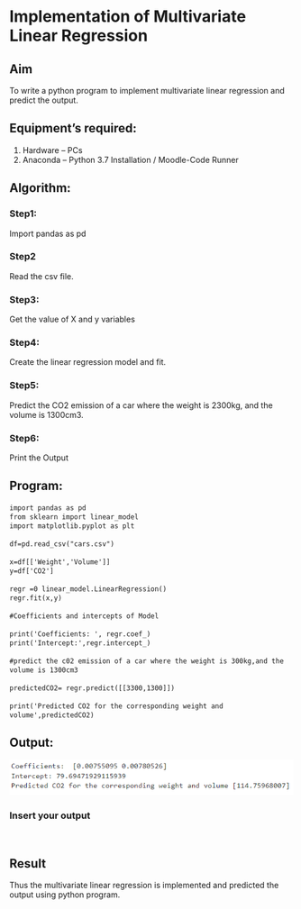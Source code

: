 # Implementation of Multivariate Linear Regression
## Aim
To write a python program to implement multivariate linear regression and predict the output.
## Equipment’s required:
1.	Hardware – PCs
2.	Anaconda – Python 3.7 Installation / Moodle-Code Runner
## Algorithm:
### Step1:
Import pandas as pd

### Step2
Read the csv file.

### Step3:
Get the value of X and y variables

### Step4:
Create the linear regression model and fit.

### Step5:
Predict the CO2 emission of a car where the weight is 2300kg, and the volume is 1300cm3.

### Step6:
Print the Output


## Program:
```
import pandas as pd
from sklearn import linear_model
import matplotlib.pyplot as plt

df=pd.read_csv("cars.csv")

x=df[['Weight','Volume']]
y=df['CO2']

regr =0 linear_model.LinearRegression()
regr.fit(x,y)

#Coefficients and intercepts of Model

print('Coefficients: ', regr.coef_)
print('Intercept:',regr.intercept_)

#predict the c02 emission of a car where the weight is 300kg,and the volume is 1300cm3

predictedCO2= regr.predict([[3300,1300]])

print('Predicted CO2 for the corresponding weight and volume',predictedCO2)
```
## Output:
![output](multi.png)

### Insert your output

<br>

## Result
Thus the multivariate linear regression is implemented and predicted the output using python program.